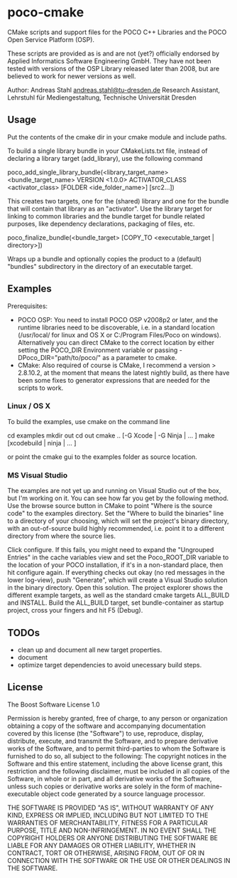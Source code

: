 poco-cmake
==========

CMake scripts and support files for the POCO C++ Libraries and the POCO Open Service Platform (OSP).

These scripts are provided as is and are not (yet?) officially endorsed by Applied Informatics Software Engineering GmbH. They have not been tested with versions of the OSP Library released later than 2008, but are believed to work for newer versions as well.

Author: 
Andreas Stahl andreas.stahl@tu-dresden.de
Research Assistant, Lehrstuhl für Mediengestaltung, Technische Universität Dresden


Usage
-----

Put the contents of the cmake dir in your cmake module and include paths.

To build a single library bundle in your CMakeLists.txt file, instead of declaring a library target (add_library), use the following command

 poco_add_single_library_bundle(<library_target_name> <bundle_target_name> VERSION <1.0.0> ACTIVATOR_CLASS <activator_class> [FOLDER <ide_folder_name>]
	<src1> [src2...])

This creates two targets, one for the (shared) library and one for the bundle that will contain that library as an "activator". Use the library target for linking to common libraries and the bundle target for bundle related purposes, like dependency declarations, packaging of files, etc.

 poco_finalize_bundle(<bundle_target> [COPY_TO <executable_target | directory>])

Wraps up a bundle and optionally copies the product to a (default) "bundles" subdirectory in the directory of an executable target.

Examples
--------

Prerequisites: 
- POCO OSP: You need to install POCO OSP v2008p2 or later, and the runtime libraries need to be discoverable, i.e. in a standard location (/usr/local/ for linux and OS X or C:/Program Files/Poco on windows). Alternatively you can direct CMake to the correct location by either setting the POCO_DIR Environment variable or passing -DPoco_DIR="path/to/poco/" as a parameter to cmake. 
- CMake: Also required of course is CMake, I recommend a version > 2.8.10.2, at the moment that means the latest nightly build, as there have been some fixes to generator expressions that are needed for the scripts to work.

### Linux / OS X

To build the examples, use cmake on the command line

 cd examples
 mkdir out
 cd out
 cmake .. [-G Xcode | -G Ninja | ... ]
 make [xcodebuild | ninja | ... ]

or point the cmake gui to the examples folder as source location.

### MS Visual Studio

The examples are not yet up and running on Visual Studio out of the box, but I'm working on it. You can see how far you get by the following method.
Use the browse source button in CMake to point "Where is the source code" to the examples directory. Set the "Where to build the binaries" line to a directory of your choosing, which will set the project's binary directory, with an out-of-source build highly recommended, i.e. point it to a different directory from where the source lies.

Click configure. If this fails, you might need to expand the "Ungrouped Entries" in the cache variables view and set the Poco_ROOT_DIR variable to the location of your POCO installation, if it's in a non-standard place, then hit configure again. If everything checks out okay (no red messages in the lower log-view), push "Generate", which will create a Visual Studio solution in the binary directory. Open this solution. The project explorer shows the different example targets, as well as the standard cmake targets ALL_BUILD and INSTALL. Build the ALL_BUILD target, set bundle-container as startup project, cross your fingers and hit F5 (Debug).


TODOs
-----

- clean up and document all new target properties.
- document 
- optimize target dependencies to avoid unecessary build steps.


License
-------

The Boost Software License 1.0

Permission is hereby granted, free of charge, to any person or organization obtaining a copy of the software and accompanying documentation covered by this license (the "Software") to use, reproduce, display, distribute, execute, and transmit the Software, and to prepare derivative works of the Software, and to permit third-parties to whom the Software is furnished to do so, all subject to the following:
The copyright notices in the Software and this entire statement, including the above license grant, this restriction and the following disclaimer, must be included in all copies of the Software, in whole or in part, and all derivative works of the Software, unless such copies or derivative works are solely in the form of machine-executable object code generated by a source language processor.

THE SOFTWARE IS PROVIDED "AS IS", WITHOUT WARRANTY OF ANY KIND, EXPRESS OR IMPLIED, INCLUDING BUT NOT LIMITED TO THE WARRANTIES OF MERCHANTABILITY, FITNESS FOR A PARTICULAR PURPOSE, TITLE AND NON-INFRINGEMENT. IN NO EVENT SHALL THE COPYRIGHT HOLDERS OR ANYONE DISTRIBUTING THE SOFTWARE BE LIABLE FOR ANY DAMAGES OR OTHER LIABILITY, WHETHER IN CONTRACT, TORT OR OTHERWISE, ARISING FROM, OUT OF OR IN CONNECTION WITH THE SOFTWARE OR THE USE OR OTHER DEALINGS IN THE SOFTWARE.